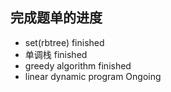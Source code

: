 ## 完成题单的进度

 - set(rbtree) finished
 - 单调栈 finished
 - greedy algorithm finished
 - linear dynamic program Ongoing